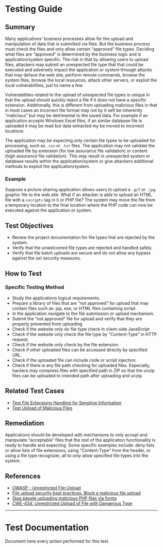 # Testing Guide

## Summary

Many applications’ business processes allow for the upload and manipulation of data that is submitted via files. But the business process must check the files and only allow certain “approved” file types. Deciding what files are “approved” is determined by the business logic and is application/system specific. The risk in that by allowing users to upload files, attackers may submit an unexpected file type that that could be executed and adversely impact the application or system through attacks that may deface the web site, perform remote commands, browse the system files, browse the local resources, attack other servers, or exploit the local vulnerabilities, just to name a few.

Vulnerabilities related to the upload of unexpected file types is unique in that the upload should quickly reject a file if it does not have a specific extension. Additionally, this is different from uploading malicious files in that in most cases an incorrect file format may not by it self be inherently “malicious” but may be detrimental to the saved data. For example if an application accepts Windows Excel files, if an similar database file is uploaded it may be read but data extracted my be moved to incorrect locations.

The application may be expecting only certain file types to be uploaded for processing, such as `.csv` or `.txt` files. The application may not validate the uploaded file by extension (for low assurance file validation) or content (high assurance file validation). This may result in unexpected system or database results within the application/system or give attackers additional methods to exploit the application/system.

### Example

Suppose a picture sharing application allows users to upload a `.gif` or `.jpg` graphic file to the web site. What if an attacker is able to upload an HTML file with a `<script>` tag in it or PHP file? The system may move the file from a temporary location to the final location where the PHP code can now be executed against the application or system.

## Test Objectives

-   Review the project documentation for file types that are rejected by the system.
-   Verify that the unwelcomed file types are rejected and handled safely.
-   Verify that file batch uploads are secure and do not allow any bypass against the set security measures.

## How to Test

### Specific Testing Method

-   Study the applications logical requirements.
-   Prepare a library of files that are “not approved” for upload that may contain files such as: jsp, exe, or HTML files containing script.
-   In the application navigate to the file submission or upload mechanism.
-   Submit the “not approved” file for upload and verify that they are properly prevented from uploading
-   Check if the website only do file type check in client-side JavaScript
-   Check if the website only check the file type by “Content-Type” in HTTP request.
-   Check if the website only check by the file extension.
-   Check if other uploaded files can be accessed directly by specified URL.
-   Check if the uploaded file can include code or script injection.
-   Check if there is any file path checking for uploaded files. Especially, hackers may compress files with specified path in ZIP so that the unzip files can be uploaded to intended path after uploading and unzip.

## Related Test Cases

-   [Test File Extensions Handling for Sensitive Information](https://owasp.org/www-project-web-security-testing-guide/v42/4-Web_Application_Security_Testing/02-Configuration_and_Deployment_Management_Testing/03-Test_File_Extensions_Handling_for_Sensitive_Information)
-   [Test Upload of Malicious Files](https://owasp.org/www-project-web-security-testing-guide/v42/4-Web_Application_Security_Testing/10-Business_Logic_Testing/09-Test_Upload_of_Malicious_Files)

## Remediation

Applications should be developed with mechanisms to only accept and manipulate “acceptable” files that the rest of the application functionality is ready to handle and expecting. Some specific examples include: deny lists or allow lists of file extensions, using “Content-Type” from the header, or using a file type recognizer, all to only allow specified file types into the system.

## References

-   [OWASP - Unrestricted File Upload](https://owasp.org/www-community/vulnerabilities/Unrestricted_File_Upload)
-   [File upload security best practices: Block a malicious file upload](https://www.computerweekly.com/answer/File-upload-security-best-practices-Block-a-malicious-file-upload)
-   [Stop people uploading malicious PHP files via forms](https://stackoverflow.com/questions/602539/stop-people-uploading-malicious-php-files-via-forms)
-   [CWE-434: Unrestricted Upload of File with Dangerous Type](https://cwe.mitre.org/data/definitions/434.html)

---

# Test Documentation

Document here every action performed for this test.